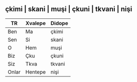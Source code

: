 çkimi | skani | muşi | çkuni | tkvani | nişi
-

| TR | Xvalepe | Didope |
| --- | --- | --- |
| Ben | Ma | çkimi |
| Sen | Si | skani |
| O | Hem | muşi |
| Biz | Çku | çkuni |
| Siz | Tkva | tkvani |
| Onlar | Hentepe | nişi |
